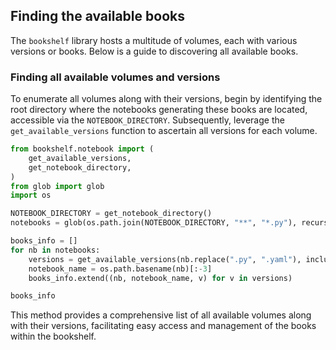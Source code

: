 ## Finding the available books

The `bookshelf` library hosts a multitude of volumes, each with various
versions or books. Below is a guide to discovering all available books.

### Finding all available volumes and versions

To enumerate all volumes along with their versions, begin by identifying
the root directory where the notebooks generating these books are located,
accessible via the `NOTEBOOK_DIRECTORY`. Subsequently, leverage the
`get_available_versions` function to ascertain all versions for each volume.

```python
from bookshelf.notebook import (
    get_available_versions,
    get_notebook_directory,
)
from glob import glob
import os

NOTEBOOK_DIRECTORY = get_notebook_directory()
notebooks = glob(os.path.join(NOTEBOOK_DIRECTORY, "**", "*.py"), recursive=True)

books_info = []
for nb in notebooks:
    versions = get_available_versions(nb.replace(".py", ".yaml"), include_private=False)
    notebook_name = os.path.basename(nb)[:-3]
    books_info.extend((nb, notebook_name, v) for v in versions)

books_info
```

This method provides a comprehensive list of all available volumes along with their versions,
facilitating easy access and management of the books within the bookshelf.
